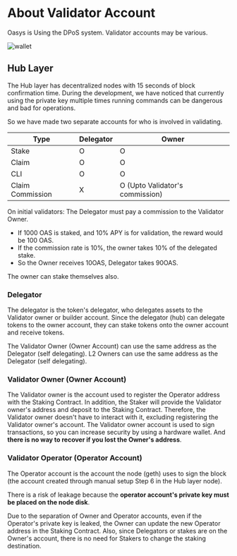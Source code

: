---
---

# About Validator Account 

<!-- TRANSLATE: Not sure what is meant by 'Validator accounts may be various' -->
Oasys is Using the DPoS system. Validator accounts may be various. 

![wallet](/img/docs/techdocs/validator/wallet.png)

## Hub Layer

The Hub layer has decentralized nodes with 15 seconds of block confirmation time. During the development, we have noticed that currently using the private key multiple times running commands can be dangerous and bad for operations. 

So we have made two separate accounts for who is involved in validating. 


| Type | Delegator | Owner |
|-----------|-----------|-----------|
| Stake| O | O |
| Claim | O | O | 
| CLI | O | O |
| Claim Commission | X | O (Upto Validator's commission) |

On initial validators: The Delegator must pay a commission to the Validator Owner.
- If 1000 OAS is staked, and 10% APY is for validation, the reward would be 100 OAS.
- If the commission rate is 10%, the owner takes 10% of the delegated stake.
- So the Owner receives 10OAS, Delegator takes 90OAS.

The owner can stake themselves also. 

### **Delegator** 

The delegator is the token's delegator, who delegates assets to the Validator owner or builder account. 
Since the delegator (hub) can delegate tokens to the owner account, they can stake tokens onto the owner account and receive tokens.

The Validator Owner (Owner Account) can use the same address as the Delegator (self delegating).
L2 Owners can use the same address as the Delegator (self delegating).

### **Validator Owner (Owner Account)** 

The Validator owner is the account used to register the Operator address with the Staking Contract. In addition, the Staker will provide the Validator owner's address and deposit to the Staking Contract. Therefore, the Validator owner doesn't have to interact with it, excluding registering the Validator owner's account. 
The Validator owner account is used to sign transactions, so you can increase security by using a hardware wallet. And **there is no way to recover if you lost the Owner's address**. 

### **Validator Operator (Operator Account)**

The Operator account is the account the node (geth) uses to sign the block (the account created through manual setup Step 6 in the Hub layer node).

There is a risk of leakage because the **operator account's private key must be placed on the node disk**.

Due to the separation of Owner and Operator accounts, even if the Operator's private key is leaked, the Owner can update the new Operator address in the Staking Contract. Also, since Delegators or stakes are on the Owner's account, there is no need for Stakers to change the staking destination.
